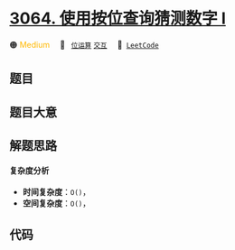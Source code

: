# [3064. 使用按位查询猜测数字 I](https://leetcode.com/problems/guess-the-number-using-bitwise-questions-i)

🟠 <font color=#ffb800>Medium</font>&emsp; 🔖&ensp; [`位运算`](/leetcode/outline/tag/bit-manipulation.md) [`交互`](/leetcode/outline/tag/interactive.md)&emsp; 🔗&ensp;[`LeetCode`](https://leetcode.com/problems/guess-the-number-using-bitwise-questions-i)


## 题目




## 题目大意




## 解题思路

#### 复杂度分析

- **时间复杂度**：`O()`，
- **空间复杂度**：`O()`，

## 代码

```javascript

```